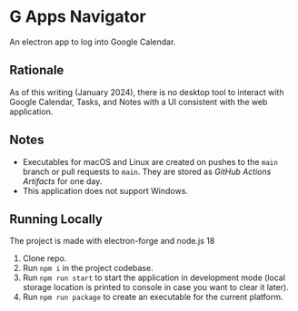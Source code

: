 # G Apps Navigator
An electron app to log into Google Calendar.

## Rationale
As of this writing (January 2024), there is no desktop tool to interact with Google Calendar, Tasks, and Notes with a UI consistent with the web application.

## Notes
* Executables for macOS and Linux are created on pushes to the `main` branch or pull requests to `main`. They are stored as _GitHub Actions Artifacts_ for one day.
* This application does not support Windows.

## Running Locally
The project is made with electron-forge and node.js 18
1. Clone repo.
2. Run `npm i` in the project codebase.
3. Run `npm run start` to start the application in development mode (local storage location is printed to console in case you want to clear it later).
4. Run `npm run package` to create an executable for the current platform.
